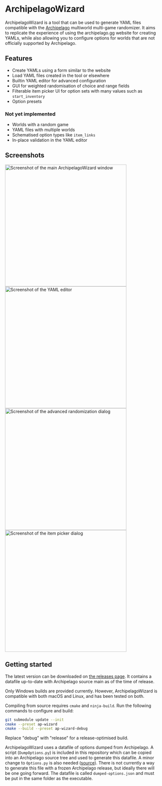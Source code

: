 # ArchipelagoWizard

ArchipelagoWizard is a tool that can be used to generate YAML files compatible with the [Archipelago](https://archipelago.gg/) multiworld multi-game randomizer. It aims to replicate the experience of using the archipelago.gg website for creating YAMLs, while also allowing you to configure options for worlds that are not officially supported by Archipelago.

## Features

- Create YAMLs using a form similar to the website
- Load YAML files created in the tool or elsewhere
- Builtin YAML editor for advanced configuration
- GUI for weighted randomisation of choice and range fields
- Filterable item picker UI for option sets with many values such as `start_inventory`
- Option presets

### Not yet implemented

- Worlds with a random game
- YAML files with multiple worlds
- Schematised option types like `item_links`
- In-place validation in the YAML editor

## Screenshots

<img src="https://github.com/hatkirby/ArchipelagoWizard/assets/442990/f98de7af-ebf5-42e0-aaf1-e9647e49ae5a" alt="Screenshot of the main ArchipelagoWizard window" width="400"/> <img src="https://github.com/hatkirby/ArchipelagoWizard/assets/442990/4d2ff465-b61b-4ff3-80b3-17f005352d74" alt="Screenshot of the YAML editor" width="400"/>
<img src="https://github.com/hatkirby/ArchipelagoWizard/assets/442990/f3f18c67-0c5d-47ee-aeaa-82403c3b68ed" alt="Screenshot of the advanced randomization dialog" width="400"/> <img src="https://github.com/hatkirby/ArchipelagoWizard/assets/442990/cf75eb37-f1b9-4379-b8e3-ceb5636440fd" alt="Screenshot of the item picker dialog" width="400" />

## Getting started

The latest version can be downloaded on [the releases page](https://github.com/hatkirby/ArchipelagoWizard/releases). It contains a datafile up-to-date with Archipelago source main as of the time of release.

Only Windows builds are provided currently. However, ArchipelagoWizard is compatible with both macOS and Linux, and has been tested on both.

Compiling from source requires `cmake` and `ninja-build`. Run the following commands to configure and build:

```sh
git submodule update --init
cmake --preset ap-wizard
cmake --build --preset ap-wizard-debug
```

Replace "debug" with "release" for a release-optimised build.

ArchipelagoWizard uses a datafile of options dumped from Archipelago. A script (`DumpOptions.py`) is included in this repository which can be copied into an Archipelago source tree and used to generate this datafile. A minor change to `Options.py` is also needed ([source](https://github.com/hatkirby/Archipelago/commit/123524a7c31a08813c4b6ce3a03c8afbbb3a990c#diff-0f5a189559e017401b555bcac1815941d9c9cbe91169c88ce50818038ab3e44e)). There is not currently a way to generate this file with a frozen Archipelago release, but ideally there will be one going forward. The datafile is called `dumped-options.json` and must be put in the same folder as the executable.
